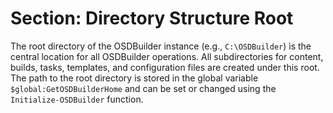 # Section: Directory Structure Root

The root directory of the OSDBuilder instance (e.g., `C:\OSDBuilder`) is the central location for all OSDBuilder operations. All subdirectories for content, builds, tasks, templates, and configuration files are created under this root. The path to the root directory is stored in the global variable `$global:GetOSDBuilderHome` and can be set or changed using the `Initialize-OSDBuilder` function.
